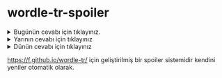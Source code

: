 # wordle-tr-spoiler

<details>
  <summary>Bugünün cevabı için tıklayınız.</summary>
  <br>
    <b> erbaş </b>
</details>

<details>
  <summary>Yarının cevabı için tıklayınız</summary>
  <br>
   <b> eflak </b>
</details>

<details>
  <summary>Dünün cevabı için tıklayınız </summary>
  <br>
  <b> dönel </b>
</details>

https://f.github.io/wordle-tr/ için geliştirilmiş bir spoiler sistemidir kendini yeniler otomatik olarak.

